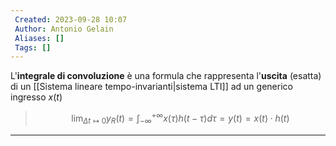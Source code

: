 ```yaml
---
 Created: 2023-09-28 10:07
 Author: Antonio Gelain
 Aliases: []
 Tags: []
---
```

L'**integrale di convoluzione** è una formula che rappresenta l'**uscita** (esatta) di un [[Sistema lineare tempo-invarianti|sistema LTI]] ad un generico ingresso $x(t)$
> $$\lim_{\Delta t \mapsto 0} y_{R}(t) = \int_{-\infty}^{+\infty} x(\tau) h(t - \tau) d\tau = y(t) = x(t) \cdot h(t)$$

---

